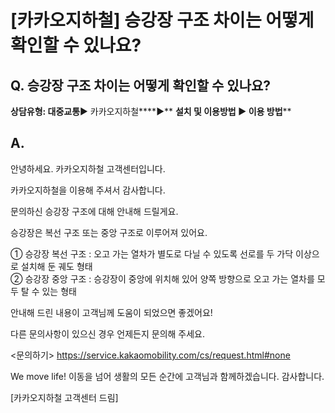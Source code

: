# [카카오지하철] 승강장 구조 차이는 어떻게 확인할 수 있나요?

**Q. 승강장 구조 차이는 어떻게 확인할 수 있나요?**
--------------------------------

**상담유형: 대중교통**▶ 카카오지하철****▶** **설치 및 이용방법 ▶ 이용 방법****

**A.**
------

안녕하세요. 카카오지하철 고객센터입니다.

카카오지하철을 이용해 주셔서 감사합니다.

문의하신 승강장 구조에 대해 안내해 드릴게요.

승강장은 복선 구조 또는 중앙 구조로 이루어져 있어요.

① 승강장 복선 구조 : 오고 가는 열차가 별도로 다닐 수 있도록 선로를 두 가닥 이상으로 설치해 둔 궤도 형태  
② 승강장 중앙 구조 : 승강장이 중앙에 위치해 있어 양쪽 방향으로 오고 가는 열차를 모두 탈 수 있는 형태

안내해 드린 내용이 고객님께 도움이 되었으면 좋겠어요!

다른 문의사항이 있으신 경우 언제든지 문의해 주세요.

<문의하기> <https://service.kakaomobility.com/cs/request.html#none>

We move life! 이동을 넘어 생활의 모든 순간에 고객님과 함께하겠습니다. 감사합니다.

[카카오지하철 고객센터 드림]